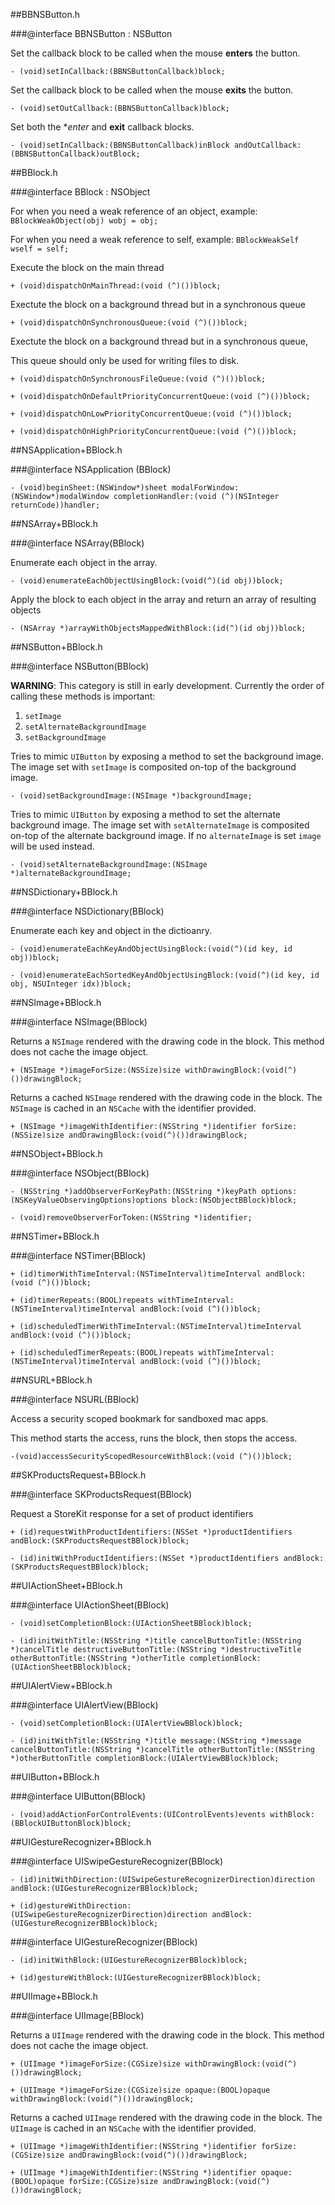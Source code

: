 ##BBNSButton.h

###@interface BBNSButton : NSButton

Set the callback block to be called when the mouse **enters** the button.

```obj-c
- (void)setInCallback:(BBNSButtonCallback)block;
```

Set the callback block to be called when the mouse **exits** the button.

```obj-c
- (void)setOutCallback:(BBNSButtonCallback)block;
```

Set both the **enter* and **exit** callback blocks.

```obj-c
- (void)setInCallback:(BBNSButtonCallback)inBlock andOutCallback:(BBNSButtonCallback)outBlock;
```

##BBlock.h

###@interface BBlock : NSObject

For when you need a weak reference of an object, example: `BBlockWeakObject(obj) wobj = obj;`

For when you need a weak reference to self, example: `BBlockWeakSelf wself = self;`

Execute the block on the main thread

```obj-c
+ (void)dispatchOnMainThread:(void (^)())block;
```

Exectute the block on a background thread but in a synchronous queue

```obj-c
+ (void)dispatchOnSynchronousQueue:(void (^)())block;
```

Exectute the block on a background thread but in a synchronous queue,

This queue should only be used for writing files to disk.

```obj-c
+ (void)dispatchOnSynchronousFileQueue:(void (^)())block;
```

```obj-c
+ (void)dispatchOnDefaultPriorityConcurrentQueue:(void (^)())block;
```

```obj-c
+ (void)dispatchOnLowPriorityConcurrentQueue:(void (^)())block;
```

```obj-c
+ (void)dispatchOnHighPriorityConcurrentQueue:(void (^)())block;
```

##NSApplication+BBlock.h

###@interface NSApplication (BBlock)

```obj-c
- (void)beginSheet:(NSWindow*)sheet modalForWindow:(NSWindow*)modalWindow completionHandler:(void (^)(NSInteger returnCode))handler;
```

##NSArray+BBlock.h

###@interface NSArray(BBlock)

Enumerate each object in the array.

```obj-c
- (void)enumerateEachObjectUsingBlock:(void(^)(id obj))block;
```

Apply the block to each object in the array and return an array of resulting objects

```obj-c
- (NSArray *)arrayWithObjectsMappedWithBlock:(id(^)(id obj))block;
```

##NSButton+BBlock.h

###@interface NSButton(BBlock)

**WARNING**: This category is still in early development.
Currently the order of calling these methods is important:

1. `setImage`
2. `setAlternateBackgroundImage`
3. `setBackgroundImage`

Tries to mimic `UIButton` by exposing a method to set the background image.
The image set with `setImage` is composited on-top of the background image. 

```obj-c
- (void)setBackgroundImage:(NSImage *)backgroundImage;
```

Tries to mimic `UIButton` by exposing a method to set the alternate background image.
The image set with `setAlternateImage` is composited on-top of the alternate background image.
If no `alternateImage` is set `image` will be used instead. 

```obj-c
- (void)setAlternateBackgroundImage:(NSImage *)alternateBackgroundImage;
```

##NSDictionary+BBlock.h

###@interface NSDictionary(BBlock)

Enumerate each key and object in the dictioanry.

```obj-c
- (void)enumerateEachKeyAndObjectUsingBlock:(void(^)(id key, id obj))block;
```

```obj-c
- (void)enumerateEachSortedKeyAndObjectUsingBlock:(void(^)(id key, id obj, NSUInteger idx))block;
```

##NSImage+BBlock.h

###@interface NSImage(BBlock)

Returns a `NSImage` rendered with the drawing code in the block.
This method does not cache the image object. 

```obj-c
+ (NSImage *)imageForSize:(NSSize)size withDrawingBlock:(void(^)())drawingBlock;
```

Returns a cached `NSImage` rendered with the drawing code in the block.
The `NSImage` is cached in an `NSCache` with the identifier provided. 

```obj-c
+ (NSImage *)imageWithIdentifier:(NSString *)identifier forSize:(NSSize)size andDrawingBlock:(void(^)())drawingBlock;
```

##NSObject+BBlock.h

###@interface NSObject(BBlock)

```obj-c
- (NSString *)addObserverForKeyPath:(NSString *)keyPath options:(NSKeyValueObservingOptions)options block:(NSObjectBBlock)block;
```

```obj-c
- (void)removeObserverForToken:(NSString *)identifier;
```

##NSTimer+BBlock.h

###@interface NSTimer(BBlock)

```obj-c
+ (id)timerWithTimeInterval:(NSTimeInterval)timeInterval andBlock:(void (^)())block;
```

```obj-c
+ (id)timerRepeats:(BOOL)repeats withTimeInterval:(NSTimeInterval)timeInterval andBlock:(void (^)())block;
```

```obj-c
+ (id)scheduledTimerWithTimeInterval:(NSTimeInterval)timeInterval andBlock:(void (^)())block;
```

```obj-c
+ (id)scheduledTimerRepeats:(BOOL)repeats withTimeInterval:(NSTimeInterval)timeInterval andBlock:(void (^)())block;
```

##NSURL+BBlock.h

###@interface NSURL(BBlock)

Access a security scoped bookmark for sandboxed mac apps.

This method starts the access, runs the block, then stops the access.

```obj-c
-(void)accessSecurityScopedResourceWithBlock:(void (^)())block;
```

##SKProductsRequest+BBlock.h

###@interface SKProductsRequest(BBlock)

Request a StoreKit response for a set of product identifiers

```obj-c
+ (id)requestWithProductIdentifiers:(NSSet *)productIdentifiers andBlock:(SKProductsRequestBBlock)block;
```

```obj-c
- (id)initWithProductIdentifiers:(NSSet *)productIdentifiers andBlock:(SKProductsRequestBBlock)block;
```

##UIActionSheet+BBlock.h

###@interface UIActionSheet(BBlock)

```obj-c
- (void)setCompletionBlock:(UIActionSheetBBlock)block;
```

```obj-c
- (id)initWithTitle:(NSString *)title cancelButtonTitle:(NSString *)cancelTitle destructiveButtonTitle:(NSString *)destructiveTitle otherButtonTitle:(NSString *)otherTitle completionBlock:(UIActionSheetBBlock)block;
```

##UIAlertView+BBlock.h

###@interface UIAlertView(BBlock)

```obj-c
- (void)setCompletionBlock:(UIAlertViewBBlock)block;
```

```obj-c
- (id)initWithTitle:(NSString *)title message:(NSString *)message cancelButtonTitle:(NSString *)cancelTitle otherButtonTitle:(NSString *)otherButtonTitle completionBlock:(UIAlertViewBBlock)block;
```

##UIButton+BBlock.h

###@interface UIButton(BBlock)

```obj-c
- (void)addActionForControlEvents:(UIControlEvents)events withBlock:(BBlockUIButtonBlock)block;
```

##UIGestureRecognizer+BBlock.h

###@interface UISwipeGestureRecognizer(BBlock)

```obj-c
- (id)initWithDirection:(UISwipeGestureRecognizerDirection)direction andBlock:(UIGestureRecognizerBBlock)block;
```

```obj-c
+ (id)gestureWithDirection:(UISwipeGestureRecognizerDirection)direction andBlock:(UIGestureRecognizerBBlock)block;
```

###@interface UIGestureRecognizer(BBlock)

```obj-c
- (id)initWithBlock:(UIGestureRecognizerBBlock)block;
```

```obj-c
+ (id)gestureWithBlock:(UIGestureRecognizerBBlock)block;
```

##UIImage+BBlock.h

###@interface UIImage(BBlock)

Returns a `UIImage` rendered with the drawing code in the block.
This method does not cache the image object. 

```obj-c
+ (UIImage *)imageForSize:(CGSize)size withDrawingBlock:(void(^)())drawingBlock;
```

```obj-c
+ (UIImage *)imageForSize:(CGSize)size opaque:(BOOL)opaque withDrawingBlock:(void(^)())drawingBlock;
```

Returns a cached `UIImage` rendered with the drawing code in the block.
The `UIImage` is cached in an `NSCache` with the identifier provided. 

```obj-c
+ (UIImage *)imageWithIdentifier:(NSString *)identifier forSize:(CGSize)size andDrawingBlock:(void(^)())drawingBlock;
```

```obj-c
+ (UIImage *)imageWithIdentifier:(NSString *)identifier opaque:(BOOL)opaque forSize:(CGSize)size andDrawingBlock:(void(^)())drawingBlock;
```

